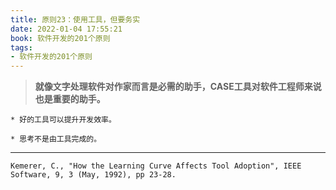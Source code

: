 ```yaml
---
title: 原则23：使用工具，但要务实
date: 2022-01-04 17:55:21
book: 软件开发的201个原则
tags:
- 软件开发的201个原则
---
```


> **就像文字处理软件对作家而言是必需的助手，CASE工具对软件工程师来说也是重要的助手。**



    * 好的工具可以提升开发效率。
    
    * 思考不是由工具完成的。

---

`Kemerer, C., "How the Learning Curve Affects Tool Adoption", IEEE Software, 9, 3 (May, 1992), pp 23-28.`